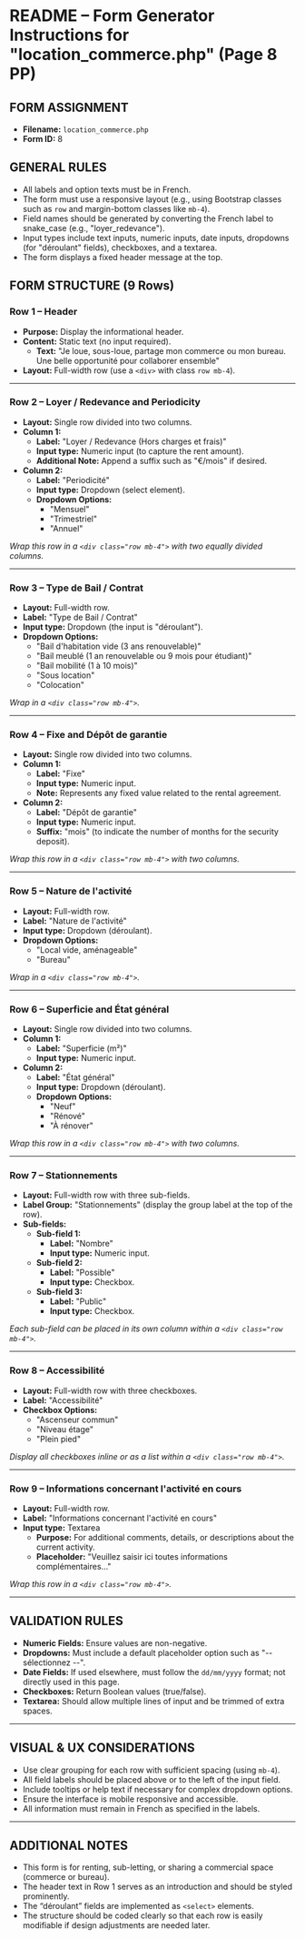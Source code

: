 # README – Form Generator Instructions for "location_commerce.php" (Page 8 PP)

## FORM ASSIGNMENT

- **Filename:** `location_commerce.php`
- **Form ID:** 8

## GENERAL RULES

- All labels and option texts must be in French.
- The form must use a responsive layout (e.g., using Bootstrap classes such as `row` and margin-bottom classes like `mb-4`).
- Field names should be generated by converting the French label to snake_case (e.g., "loyer_redevance").
- Input types include text inputs, numeric inputs, date inputs, dropdowns (for "déroulant" fields), checkboxes, and a textarea.
- The form displays a fixed header message at the top.

## FORM STRUCTURE (9 Rows)

### **Row 1 – Header**

- **Purpose:** Display the informational header.
- **Content:** Static text (no input required).
  - **Text:** "Je loue, sous-loue, partage mon commerce ou mon bureau. Une belle opportunité pour collaborer ensemble"
- **Layout:** Full-width row (use a `<div>` with class `row mb-4`).

---

### **Row 2 – Loyer / Redevance and Periodicity**

- **Layout:** Single row divided into two columns.
- **Column 1:**
  - **Label:** "Loyer / Redevance (Hors charges et frais)"
  - **Input type:** Numeric input (to capture the rent amount).
  - **Additional Note:** Append a suffix such as "€/mois" if desired.
- **Column 2:**
  - **Label:** "Periodicité"
  - **Input type:** Dropdown (select element).
  - **Dropdown Options:** 
    - "Mensuel"
    - "Trimestriel"
    - "Annuel"

*Wrap this row in a `<div class="row mb-4">` with two equally divided columns.*

---

### **Row 3 – Type de Bail / Contrat**

- **Layout:** Full-width row.
- **Label:** "Type de Bail / Contrat"
- **Input type:** Dropdown (the input is "déroulant").
- **Dropdown Options:**
  - "Bail d'habitation vide (3 ans renouvelable)"
  - "Bail meublé (1 an renouvelable ou 9 mois pour étudiant)"
  - "Bail mobilité (1 à 10 mois)"
  - "Sous location"
  - "Colocation"

*Wrap in a `<div class="row mb-4">`.*

---

### **Row 4 – Fixe and Dépôt de garantie**

- **Layout:** Single row divided into two columns.
- **Column 1:**
  - **Label:** "Fixe"
  - **Input type:** Numeric input.
  - **Note:** Represents any fixed value related to the rental agreement.
- **Column 2:**
  - **Label:** "Dépôt de garantie"
  - **Input type:** Numeric input.
  - **Suffix:** "mois" (to indicate the number of months for the security deposit).

*Wrap this row in a `<div class="row mb-4">` with two columns.*

---

### **Row 5 – Nature de l'activité**

- **Layout:** Full-width row.
- **Label:** "Nature de l'activité"
- **Input type:** Dropdown (déroulant).
- **Dropdown Options:**
  - "Local vide, aménageable"
  - "Bureau"

*Wrap in a `<div class="row mb-4">`.*

---

### **Row 6 – Superficie and État général**

- **Layout:** Single row divided into two columns.
- **Column 1:**
  - **Label:** "Superficie (m²)"
  - **Input type:** Numeric input.
- **Column 2:**
  - **Label:** "État général"
  - **Input type:** Dropdown (déroulant).
  - **Dropdown Options:**
    - "Neuf"
    - "Rénové"
    - "À rénover"

*Wrap this row in a `<div class="row mb-4">` with two columns.*

---

### **Row 7 – Stationnements**

- **Layout:** Full-width row with three sub-fields.
- **Label Group:** "Stationnements" (display the group label at the top of the row).
- **Sub-fields:**
  - **Sub-field 1:**
    - **Label:** "Nombre"
    - **Input type:** Numeric input.
  - **Sub-field 2:**
    - **Label:** "Possible"
    - **Input type:** Checkbox.
  - **Sub-field 3:**
    - **Label:** "Public"
    - **Input type:** Checkbox.

*Each sub-field can be placed in its own column within a `<div class="row mb-4">`.*

---

### **Row 8 – Accessibilité**

- **Layout:** Full-width row with three checkboxes.
- **Label:** "Accessibilité"
- **Checkbox Options:**
  - "Ascenseur commun"
  - "Niveau étage"
  - "Plein pied"

*Display all checkboxes inline or as a list within a `<div class="row mb-4">`.*

---

### **Row 9 – Informations concernant l'activité en cours**

- **Layout:** Full-width row.
- **Label:** "Informations concernant l'activité en cours"
- **Input type:** Textarea
  - **Purpose:** For additional comments, details, or descriptions about the current activity.
  - **Placeholder:** "Veuillez saisir ici toutes informations complémentaires..."

*Wrap this row in a `<div class="row mb-4">`.*

---

## VALIDATION RULES

- **Numeric Fields:** Ensure values are non-negative.
- **Dropdowns:** Must include a default placeholder option such as "-- sélectionnez --".
- **Date Fields:** If used elsewhere, must follow the `dd/mm/yyyy` format; not directly used in this page.
- **Checkboxes:** Return Boolean values (true/false).
- **Textarea:** Should allow multiple lines of input and be trimmed of extra spaces.

---

## VISUAL & UX CONSIDERATIONS

- Use clear grouping for each row with sufficient spacing (using `mb-4`).
- All field labels should be placed above or to the left of the input field.
- Include tooltips or help text if necessary for complex dropdown options.
- Ensure the interface is mobile responsive and accessible.
- All information must remain in French as specified in the labels.

---

## ADDITIONAL NOTES

- This form is for renting, sub-letting, or sharing a commercial space (commerce or bureau).
- The header text in Row 1 serves as an introduction and should be styled prominently.
- The “déroulant” fields are implemented as `<select>` elements.
- The structure should be coded clearly so that each row is easily modifiable if design adjustments are needed later.
